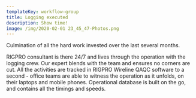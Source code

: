 ```yaml
---
templateKey: workflow-group
title: Logging executed
description: Show time!
image: /img/2020-02-01 23_45_47-Photos.png
---
```

Culmination of all the hard work invested over the last several months.

RIGPRO consultant is there 24/7 and lives through the operation with the logging crew. Our expert blends with the team and ensures no corners are cut. All the activities are tracked in RIGPRO Wireline QAQC software to a second - office teams are able to witness the operation as it unfolds, on their laptops and mobile phones. Operational database is built on the go, and contains all the timings and speeds.
